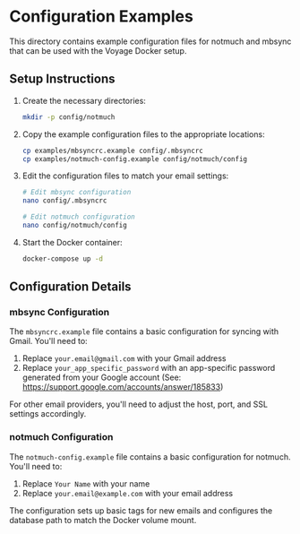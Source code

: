 # Configuration Examples

This directory contains example configuration files for notmuch and mbsync that can be used with the Voyage Docker setup.

## Setup Instructions

1. Create the necessary directories:
   ```bash
   mkdir -p config/notmuch
   ```

2. Copy the example configuration files to the appropriate locations:
   ```bash
   cp examples/mbsyncrc.example config/.mbsyncrc
   cp examples/notmuch-config.example config/notmuch/config
   ```

3. Edit the configuration files to match your email settings:
   ```bash
   # Edit mbsync configuration
   nano config/.mbsyncrc
   
   # Edit notmuch configuration
   nano config/notmuch/config
   ```

4. Start the Docker container:
   ```bash
   docker-compose up -d
   ```

## Configuration Details

### mbsync Configuration

The `mbsyncrc.example` file contains a basic configuration for syncing with Gmail. You'll need to:

1. Replace `your.email@gmail.com` with your Gmail address
2. Replace `your_app_specific_password` with an app-specific password generated from your Google account
   (See: https://support.google.com/accounts/answer/185833)

For other email providers, you'll need to adjust the host, port, and SSL settings accordingly.

### notmuch Configuration

The `notmuch-config.example` file contains a basic configuration for notmuch. You'll need to:

1. Replace `Your Name` with your name
2. Replace `your.email@example.com` with your email address

The configuration sets up basic tags for new emails and configures the database path to match the Docker volume mount.
